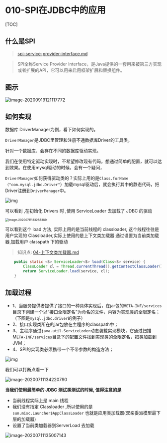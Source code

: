# 010-SPI在JDBC中的应用

[TOC]

## 什么是SPI

>   [spi-service-provider-interface.md](../../04-java/01-Java基础/spi-service-provider-interface.md) 

> SPI全称Service Provider Interface，是Java提供的一套用来被第三方实现或者扩展的API，它可以用来启用框架扩展和替换组件。

## 图示

![image-20200919121117772](../../assets/image-20200919121117772.png)

## 如何实现

数据库 DriverManager为例，看下如何实现的。

`DriverManager`是JDBC里管理和注册不通数据库Driver的工具类。

针对一个数据库、会存在不同的数据库驱动实现。

我们在使用特定驱动实现时，不希望修改现有代码，想通过简单的配置，就可以达到效果。在使用mysql驱动的时候，会有一个疑问，

`DriverManager`如何获得驱动类的？实际上用的是`Class.forName（"com.mysql.jdbc.Driver"`）加载mysql驱动后，就会执行其中的静态代码，把Driver注册到`DriverManager`中。

![img](../../assets/598301-20200307110210088-2019607491.png)

可以看到 ,在初始化 Drivers 时 ,使用 ServiceLoader 去加载了 JDBC 的驱动

<img src="../../assets/image-20200711133258389.png" alt="image-20200711133258389" style="zoom: 67%;" />

可以看到这个  load 方法, 实际上用的是当前线程的 classloader, 这个线程往往是 用户实现的 Classloader,实际上使用的是上下文类加载器 通过设置为当前类加载器,加载用户 classpath 下的驱动

> 知识点:  [04-上下文类加载器.md](../../07-jvm/07-虚拟机类加载机制/04-上下文类加载器.md) 

```java
    public static <S> ServiceLoader<S> load(Class<S> service) {
        ClassLoader cl = Thread.currentThread().getContextClassLoader();
        return ServiceLoader.load(service, cl);
    }

```

## 加载过程

- 1、当服务提供者提供了接口的一种具体实现后，在jar包的`META-INF/services`目录下创建一个以“接口全限定名”为命名的文件，内容为实现类的全限定名；（下图是`mysql.jdbc.driver`的例子）
- 2、接口实现类所在的jar包放在主程序的classpath中；
- 3、主程序通过`java.util.ServiceLoder`动态装载实现模块，它通过扫描M`ETA-INF/services`目录下的配置文件找到实现类的全限定名，把类加载到JVM；
- 4、SPI的实现类必须携带一个不带参数的构造方法；

![img](../../assets/598301-20200307112913153-494123018.png)

我们可以打断点看一下

![image-20200711134220790](../../assets/image-20200711134220790.png)

**当我们使用最简单的 JDBC 测试类测试的时候, 值得注意的是**

- 当前线程实际上是 main 线程
- 我们没有指定 Classloader ,所以使用的是`sun.misc.Launcher$AppClassLoader` 也就是应用类加载器(双亲委派模型最下层的加载器)
- 设置了当前类加载器到ServerLoad 去加载



![image-20200711135007143](../../assets/image-20200711135007143.png)

